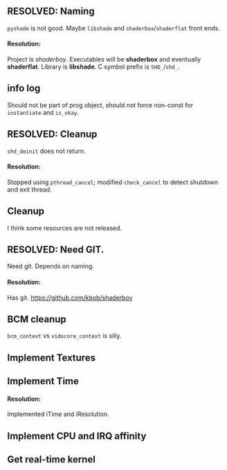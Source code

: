 ## RESOLVED: Naming

`pyshade` is not good.  Maybe `libshade` and `shaderbox`/`shaderflat`
front ends.

#### Resolution:

Project is *shaderboy*.
Executables will be **shaderbox** and eventually **shaderflat**.
Library is **libshade**.
C symbol prefix is `SHD_`/`shd_`.

## info log

Should not be part of prog object, should not force non-const for
`instantiate` and `is_okay`.

## RESOLVED: Cleanup

`shd_deinit` does not return.

#### Resolution:

Stopped using `pthread_cancel`; modified `check_cancel` to detect
shutdown and exit thread.

## Cleanup

I think some resources are not released.

## RESOLVED: Need GIT.

Need git. Depends on naming.

#### Resolution:

Has git.  https://github.com/kbob/shaderboy

## BCM cleanup

`bcm_context` vs `vidocore_context` is silly.

## Implement Textures

## Implement Time

#### Resolution:

Implemented iTime and iResolution.

## Implement CPU and IRQ affinity

## Get real-time kernel
